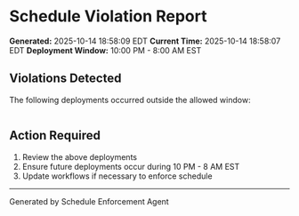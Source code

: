 # Schedule Violation Report

**Generated:** 2025-10-14 18:58:09 EDT
**Current Time:** 2025-10-14 18:58:07 EDT
**Deployment Window:** 10:00 PM - 8:00 AM EST

## Violations Detected

The following deployments occurred outside the allowed window:

```

```

## Action Required

1. Review the above deployments
2. Ensure future deployments occur during 10 PM - 8 AM EST
3. Update workflows if necessary to enforce schedule

---

Generated by Schedule Enforcement Agent
